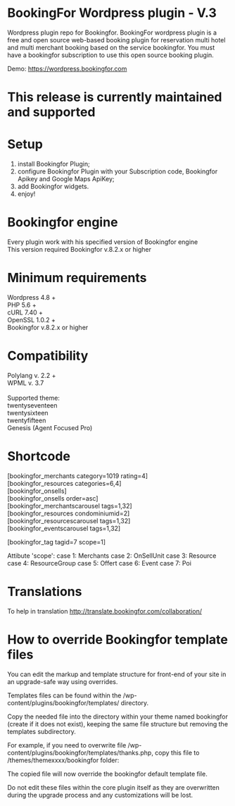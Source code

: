 # BookingFor Wordpress plugin - V.3
Wordpress plugin repo for Bookingfor. BookingFor wordpress plugin is a free and open source web-based booking plugin for reservation multi hotel and multi merchant booking based on the service bookingfor. You must have a bookingfor subscription to use this open source booking plugin.

Demo: https://wordpress.bookingfor.com

# This release is currently maintained and supported

# Setup
1. install Bookingfor Plugin;<br/>
3. configure Bookingfor Plugin with your Subscription code, Bookingfor Apikey and Google Maps ApiKey;<br/>
5. add Bookingfor widgets.<br/>
6. enjoy!<br />

# Bookingfor engine
Every plugin work with his specified version of Bookingfor engine<br/>
This version required Bookingfor v.8.2.x or higher

# Minimum requirements
Wordpress  4.8 +<br/>
PHP 5.6 +<br/>
cURL 7.40 +<br/>
OpenSSL 1.0.2 +<br/>
Bookingfor v.8.2.x or higher

# Compatibility
Polylang v. 2.2 +<br/>
WPML v. 3.7<br/><br/>
Supported theme: <br/>
twentyseventeen<br/>
twentysixteen<br/>
twentyfifteen<br/>
Genesis (Agent Focused Pro)

# Shortcode
[bookingfor_merchants category=1019 rating=4]<br/>
[bookingfor_resources categories=6,4]<br/>
[bookingfor_onsells]<br/>
[bookingfor_onsells order=asc]<br/>
[bookingfor_merchantscarousel tags=1,32]<br/>
[bookingfor_resources condominiumid=2]<br/>
[bookingfor_resourcescarousel tags=1,32]<br/>
[bookingfor_eventscarousel tags=1,32]<br/>


[bookingfor_tag tagid=7 scope=1]<br/>

Attibute 'scope':
	case 1: Merchants
	case 2: OnSellUnit
	case 3: Resource
	case 4: ResourceGroup
	case 5: Offert
	case 6: Event
	case 7: Poi

# Translations
To help in translation http://translate.bookingfor.com/collaboration/

# How to override Bookingfor template files

You can edit the markup and template structure for front-end of your site in an upgrade-safe way using overrides.

Templates files can be found within the /wp-content/plugins/bookingfor/templates/ directory.

Copy the needed file into the directory within your theme named bookingfor (create if it does not exist), keeping the same file structure but removing the templates subdirectory.

For example, if you need to overwrite file /wp-content/plugins/bookingfor/templates/thanks.php, copy this file to /themes/themexxxx/bookingfor folder:

The copied file will now override the bookingfor default template file.

Do not edit these files within the core plugin itself as they are overwritten during the upgrade process and any customizations will be lost.
